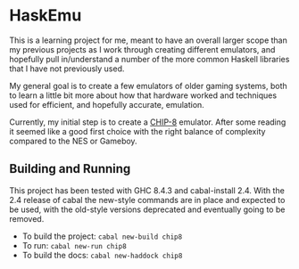# HaskEmu

This is a learning project for me, meant to have an overall larger scope than 
my previous projects as I work through creating different emulators, and 
hopefully pull in/understand a number of the more common Haskell libraries 
that I have not previously used.

My general goal is to create a few emulators of older gaming systems, both to 
learn a little bit more about how that hardware worked and techniques used for 
efficient, and hopefully accurate, emulation.

Currently, my initial step is to create a 
[CHIP-8](https://en.wikipedia.org/wiki/CHIP-8) emulator.  After some reading 
it seemed like a good first choice with the right balance of complexity 
compared to the NES or Gameboy.  


## Building and Running

This project has been tested with GHC 8.4.3 and cabal-install 2.4.  With the 
2.4 release of cabal the new-style commands are in place and expected to be 
used, with the old-style versions deprecated and eventually going to be 
removed.  

- To build the project:  `cabal new-build chip8`
- To run:  `cabal new-run chip8`
- To build the docs:  `cabal new-haddock chip8`

